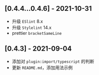 ## [0.4.4...0.4.6] - 2021-10-31

- 升级 `ESlint` 8.x
- 升级 `Stylelint` 14.x
- prettier `bracketSameLine`

## [0.4.3] - 2021-09-04

- 添加对 `plugin:import/typescript` 的判断
- 更新 `README.md`，添加用法示例
